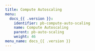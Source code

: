 ```yaml
---
title: Compute Autoscaling
menu:
  docs_{{ .version }}:
    identifier: pb-compute-auto-scaling
    name: Compute Autoscaling
    parent: pb-auto-scaling
    weight: 46
menu_name: docs_{{ .version }}
---
```

